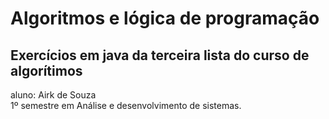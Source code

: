 <h1>Algoritmos e lógica de programação</h1>

<h2>Exercícios em java da terceira lista do curso de algorítimos</h2>

aluno: Airk de Souza <br>
1º semestre em Análise e desenvolvimento de sistemas.

